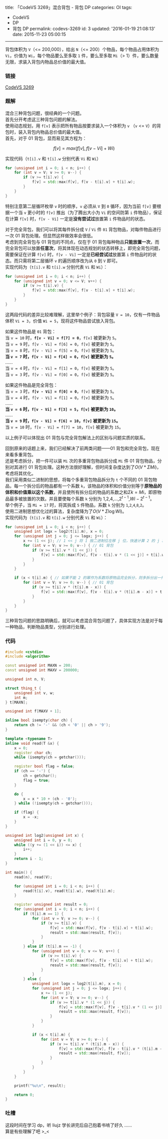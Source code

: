 title: 「CodeVS 3269」混合背包 - 背包 DP
categories: OI
tags: 
  - CodeVS
  - DP
  - 背包 DP
permalink: codevs-3269
id: 3
updated: '2016-01-19 21:08:13'
date: 2015-11-23 05:00:15
---

背包体积为 `V`（<= 200,000），给出 `N`（<= 200）个物品，每个物品占用体积为 `Vi`，价值为 `Wi`，每个物品要么至多取 `1` 件，要么至多取 `Mi`（> 1）件，要么数量无限，求装入背包内物品总价值的最大值。

<!-- more -->

### 链接
[CodeVS 3269](htp://codevs.cn/problem/3269/)

### 题解
混合三种背包问题，很经典的一个问题。  
首先分开考虑这三种背包问题的解法。  
使用动态规划，用 `f[v]` 表示把所有物品按要求装入一个体积为 `v` （`v` <= `V`）的背包时，装入背包内物品总价值的最大值。    
首先，对于 01 背包，显而易见其方程为：

$$f[v] = max(f[v], f[v - Vi] + Wi)$$

实现代码（`t[i].v` 和 `t[i].w` 分别代表 `Vi` 和 `Wi`）

```cpp
for (unsigned int i = 0; i < n; i++) {
	for (int v = V; v >= 0; v--) {
		if (v >= t[i].v) {
			f[v] = std::max(f[v], f[v - t[i].v] + t[i].w);
		}
	}
}
```
特别注意第二层循环枚举 `v` 时的顺序，`v` 必须从 `V` 到 `0` 循环，因为当前 `f[v]` 要根据一个当 `v` 更小时的 `f[v]` 推出（为了腾出大小为 `Vi` 的空间防第 `i` 件物品），保证在计算 `f[v]` 时，`f[v - Vi]` 一定是**没有尝试过**放置第 `i` 件物品时的状态。  

对于完全背包，我们可以将其每件拆分成 `V` / `Vi` 件 `01` 背包物品，对每件物品进行一次 01 背包处理。但显然这样做效率会很低。  
考虑到完全背包与 01 背包的不同点，仅在于 01 背包每种物品**只能放置一次**，而完全背包可以放置**任意次**，将其体现在动态规划的状态转移上，即完全背包问题，需要保证在计算 `f[v]` 时，`f[v - Vi]` 一定是**已经尝试过**放置第 `i` 件物品时的状态。而只需将第二层循环 `v` 的遍历顺序改为从 `0` 到 `V` 即可。  
实现代码为（`t[i].v` 和 `t[i].w` 分别代表 `Vi` 和 `Wi`）：

```cpp
for (unsigned int i = 0; i < n; i++) {
	for (unsigned int v = 0; v <= V; v++) {
		if (v >= t[i].v) {
			f[v] = std::max(f[v], f[v - t[i].v] + t[i].w);
		}
	}
}
```
这两段代码的差异比较难理解，这里举个例子：背包容量 `V = 10`，仅有一件物品体积 `Vi = 3`，价值 `Wi = 5`，现将这件物品尝试放入背包。  

如果这件物品是 `01` 背包：  
当 `v = 10` 时，**`f[v - Vi] = f[7] = 0`**，`f[v]` 被更新为 `5`。  
当 `v = 9` 时，`f[v - Vi] = f[6] = 0`，`f[v]` 被更新为 `5`。  
当 `v = 8` 时，`f[v - Vi] = f[5] = 0`，`f[v]` 被更新为 `5`。  
**当 `v = 7` 时，`f[v - Vi] = f[4] = 0`，`f[v]` 被更新为 `5`。**  
……  
当 `v = 4` 时，`f[v - Vi] = f[1] = 0`，`f[v]` 被更新为 `5`。  
当 `v = 3` 时，`f[v - Vi] = f[0] = 0`，`f[v]` 被更新为 `5`。  

如果这件物品是完全背包：  
当 `v = 3` 时，**`f[v - Vi] = f[0] = 0`**，`f[v]` 被更新为 `5`。  
当 `v = 4` 时，`f[v - Vi] = f[1] = 0`，`f[v]` 被更新为 `5`。  
……  
**当 `v = 6` 时，`f[v - Vi] = f[3] = 5`，`f[v]` 被更新为 `10`。**  
……  
**当 `v = 9` 时，`f[v - Vi] = f[6] = 10`，`f[v]` 被更新为 `15`。**  
当 `v = 10` 时，`f[v - Vi] = f[7] = 10`，`f[v]` 被更新为 `15`。  

以上例子可以体现出 01 背包与完全背包解法上的区别与问题实质的联系。  

回到原来的话题上来，我们已经解决了前两类问题——01 背包和完全背包，现在来看多重背包。  
还是考虑拆分，把一件可以装 `Mi` 次的多重背包物品拆分成 `Mi` 件 01 背包物品，分别对其进行 01 背包处理。这种方法很好理解，但时间复杂度达到了$O(V*{\Sigma}Mi)$，考虑将其优化。  
我们采用类似二进制的思想，将每个多重背包物品拆分为 `t` 个不同的 01 背包物品，每一个拆分后的物品都有一个系数 `k`，该物品的体积和价值分别等于**原物品的体积和价值乘以这个系数**，并且使所有拆分后的物品的系数之和${\Sigma}k = Mi$，即原物品最多被放置的次数。并且要使每个系数 `k` 分别为 $1$,$2$,$4$,…,$2 ^ {t - 1}$,$Wi - 2 ^ {t - 1}$。  
举个例子，当 `Mi = 17` 时，将其拆成 `5` 件物品，系数 `k` 分别为 `1`,`2`,`4`,`8`,`2`。  
使用二进制思想优化过的算法，复杂度降为了$O(V * {\Sigma}{\log}Wi)$。  
实现代码为（`t[i].v` 和 `t[i].w` 分别代表 `Vi` 和 `Wi`）：  
```cpp
for (unsigned int i = 0; i < n; i++) {
	unsigned int logx = log2(t[i].m), x = 0;
	for (unsigned int j = 0; j <= logx; j++) {
		x += (1 << j); // 1 << j 将 1 按二进制位左移 j 位，快速计算 2 的 j 次方
		for (int v = V; v >= 0; v--) { // 01 背包
			if (v >= t[i].v * (1 << j)) {
				f[v] = std::max(f[v], f[v - t[i].v * (1 << j)] + t[i].w * (1 << j));
			}
		}
	}

	if (x < t[i].m) { // 如果不能 2 的幂作为系数将原物品完全拆分，则多拆分出一件物品 k = Wi - 2 ^ (t - 1)
		for (int v = V; v >= 0; v--) { // 01 背包
			if (v >= t[i].v * (t[i].m - x)) {
				f[v] = std::max(f[v], f[v - t[i].v * (t[i].m - x)] + t[i].w * (t[i].m - x));
			}
		}
	}
}
```
三种背包问题的思路明确后，就可以考虑混合背包问题了，具体实现方法是对于每一种物品，判断物品类型，分别进行处理。  

### 代码
```cpp
#include <cstdio>
#include <algorithm>

const unsigned int MAXN = 200;
const unsigned int MAXV = 200000;

unsigned int n, V;

struct thing_t {
	unsigned int v, w;
	int m;
} t[MAXN];

unsigned int f[MAXV + 1];

inline bool isempty(char ch) {
	return ch != '-' && (ch < '0' || ch > '9');
}

template <typename T>
inline void read(T &x) {
	x = 0;
	register char ch;
	while (isempty(ch = getchar()));

	register bool flag = false;
	if (ch == '-') {
		ch = getchar();
		flag = true;
	}

	do {
		x = x * 10 + (ch - '0');
	} while (!isempty(ch = getchar()));

	if (flag) {
		x = -x;
	}
}

unsigned int log2(unsigned int x) {
	unsigned int i = 0, y = 0;
	while ((y += (1 << i)) <= x) {
		i++;
	}
	return i - 1;
}

int main() {
	read(n), read(V);

	for (unsigned int i = 0; i < n; i++) {
		read(t[i].v), read(t[i].w), read(t[i].m);
	}

	register unsigned int result = 0;
	for (unsigned int i = 0; i < n; i++) {
		if (t[i].m == 1) {
			for (int v = V; v >= 0; v--) {
				if (v >= t[i].v) {
					f[v] = std::max(f[v], f[v - t[i].v] + t[i].w);
					result = std::max(result, f[v]);
				}
			}
		} else if (t[i].m == -1) {
			for (unsigned int v = 0; v <= V; v++) {
				if (v >= t[i].v) {
					f[v] = std::max(f[v], f[v - t[i].v] + t[i].w);
					result = std::max(result, f[v]);
				}
			}
		} else {
			unsigned int logx = log2(t[i].m), x = 0;
			for (unsigned int j = 0; j <= logx; j++) {
				x += (1 << j);
				for (int v = V; v >= 0; v--) {
					if (v >= t[i].v * (1 << j)) {
						f[v] = std::max(f[v], f[v - t[i].v * (1 << j)] + t[i].w * (1 << j));
						result = std::max(result, f[v]);
					}
				}
			}

			if (x < t[i].m) {
				for (int v = V; v >= 0; v--) {
					if (v >= t[i].v * (t[i].m - x)) {
						f[v] = std::max(f[v], f[v - t[i].v * (t[i].m - x)] + t[i].w * (t[i].m - x));
						result = std::max(result, f[v]);
					}
				}
			}
		}
	}

	printf("%u\n", result);

	return 0;
}
```
### 吐槽
这段时间在学习 dp，听 liujz 学长讲完后自己抱着书啃了好久 ……  
算是有些理解了吧 >_<
